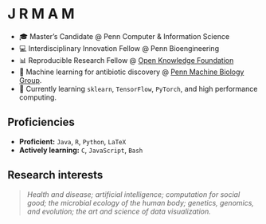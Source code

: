 # J R M A M
* :mortar_board: Master’s Candidate @ Penn Computer & Information Science
* :computer: Interdisciplinary Innovation Fellow @ Penn Bioengineering
* :bar_chart: Reproducible Research Fellow @ [Open Knowledge Foundation](https://okfn.org)
* :pill: Machine learning for antibiotic discovery @ [Penn Machine Biology Group](https://delafuentelab.seas.upenn.edu).
* 🌱 Currently learning ```sklearn```, ```TensorFlow```, ```PyTorch```, and high performance computing.

## Proficiencies
* **Proficient:** ```Java```, ```R```, ```Python```, ```LaTeX```
* **Actively learning:** ```C```, ```JavaScript```, ```Bash```

## Research interests
>*Health and disease; artificial intelligence; computation for social good; the microbial ecology of the human body; genetics, genomics, and evolution; the art and science of data visualization.*
